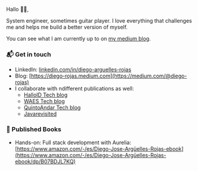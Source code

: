 Hallo 👋🏻,

System engineer, sometimes guitar player. I love everything that challenges me and helps me build a better version of myself.

You can see what I am currently up to on [my medium blog](https://medium.com/@diego-rojas).

### 📬 Get in touch

- LinkedIn: [linkedin.com/in/diego-arguelles-rojas](https://www.linkedin.com/in/diego-rojas-nl/)
- Blog: [https://diego-rojas.medium.com](https://medium.com/@diego-rojas)
- I collaborate with ndifferent publications as well:
    - [HalloID Tech blog](https://medium.com/halloid)
    - [WAES Tech blog](https://medium.com/wearewaes)
    - [QuintoAndar Tech blog](https://medium.com/quintoandar-tech-blog)
    - [Javarevisited](https://medium.com/javarevisited)

### 📕 Published Books

- Hands-on: Full stack development with Aurelia: 
  [https://www.amazon.com/-/es/Diego-Jose-Argüelles-Rojas-ebook](https://www.amazon.com/-/es/Diego-Jose-Argüelles-Rojas-ebook/dp/B07BDJL7KQ)
  
